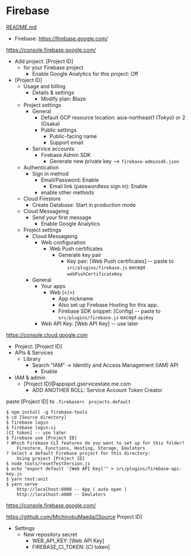 Firebase
=====

[README.md](../README.md)

- Firebase: https://firebase.google.com/

https://console.firebase.google.com/

- Add project: [Project ID]
    - for your Firebase project
        - Enable Google Analytics for this project: Off
- [Project ID]
    - Usage and billing
        - Details & settings
            - Modify plan: Blaze
    - Project settings
        - General
            - Default GCP resource location: asia-northeast1 (Tokyo) or 2 (Osaka)
            - Public settings
                - Public-facing name
                - Support email
        - Service accounts
            - Firebase Admin SDK
                - Generate new private key --> ``firebase-adminsdk.json``
    - Authentication
        - Sign in method
            - Email/Password: Enable
                - Email link (passwordless sign in): Enable
            - enable other methods
    - Cloud Firestore
        - Create Database: Start in production mode
    - Cloud Messageing
        - Send your first message
            - Enable Google Analytics
    - Project settings
        - Cloud Messageing
            - Web configuration
                - Web Push certificates
                    - Generate key pair
                        - Key pair: [Web Push certificates] -- paste to ``src/plugins/firebase.js`` except ``webPushCertificateKey``
        - General
            - Your apps
                - Web (</>)
                    - App nickname
                    - Also set up Firebase Hosting for this app.
                    - Firebase SDK snippet: [Config] -- paste to ``src/plugins/firebase.js`` except ``apiKey``
            - Web API Key: [Web API Key] -- use later

https://console.cloud.google.com

- Project: [Project ID]
- APIs & Services
    - Library
        - Search "IAM" -> Identity and Access Management (IAM) API
            - Enable
- IAM & admin
    - [Project ID]@appspot.gservicestate.me.com
        - ADD ANOTHER ROLL: Service Account Token Creator

paste [Project ID] to ``.firebaserc `` ``projects.default``

```
$ npm install -g firebase-tools
$ cd [Source directory]
$ firebase login
$ firebase login:ci
[CI token] -- use later
$ firebase use [Project ID]
? Which Firebase CLI features do you want to set up for this folder?
    Firestore, Functions, Hosting, Storage, Emulators
? Select a default Firebase project for this directory:
    Using project [Project ID]
$ node tools/resetTestVersion.js
$ echo "export default '[Web API Key]'" > src/plugins/firebase-api-key.js
$ yarn test:unit
$ yarn serve
    http://localhost:8000 -- App ( auto open )
    http://localhost:4000 -- Emulators
```

https://console.firebase.google.com/

https://github.com/MichinobuMaeda/[Source Project ID]

- Settings
    - New repository secret
        - WEB_API_KEY: [Web API Key]
        - FIREBASE_CI_TOKEN: [CI token]
